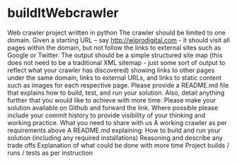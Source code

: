 # buildItWebcrawler

Web crawler project written in python
The crawler should be limited to one domain. Given a starting URL – say http://wiprodigital.com - it should visit all pages within the domain, but not follow the links to external sites such as Google or Twitter.
The output should be a simple structured site map (this does not need to be a traditional XML sitemap - just some sort of output to reflect what your crawler has discovered) showing links to other pages under the same domain, links to external URLs, and links to static content such as images for each respective page.
Please provide a README.md file that explains how to build, test, and run your solution. Also, detail anything further that you would like to achieve with more time.
Please make your solution available on Github and forward the link. Where possible please include your commit history to provide visibility of your thinking and working practice.
What you need to share with us
A working crawler as per requirements above
A README.md explaining:
How to build and run your solution (including any required installations)
Reasoning and describe any trade offs
Explanation of what could be done with more time
Project builds / runs / tests as per instruction
